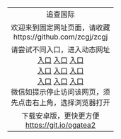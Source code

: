 <table>
  <tr>
    <td align=center>追查国际</td>
  </tr>
  <tr>
    <td align=center>
      欢迎来到固定网址页面，请收藏<br/>
      https://github.com/zcgj/zcgj<br/>
    </td>
  </tr>
  <tr>
    <td align=center>请尝试不同入口，进入动态网址<br/>
      <a href="https://s3-us-west-1.amazonaws.com/ogaten/show.htm?r841977&from=oZCg">入口</a>
      <a href="https://s3.us-east-2.amazonaws.com/ogateh/show.htm?r841977&from=oZCg">入口</a>
      <a href="https://s3.eu-west-2.amazonaws.com/ogatel/show.htm?r841977&from=oZCg">入口</a><br/>
      <a href="https://s3.ap-south-1.amazonaws.com/ogatem/show.htm?r841977&from=oZCg">入口</a>
      <a href="https://s3.ap-northeast-2.amazonaws.com/ogates/show.htm?r841977&from=oZCg">入口</a>
      <a href="https://s3-ap-northeast-1.amazonaws.com/ogatet/show.htm?r841977&from=oZCg">入口</a><br/>
      <a href="https://s3.eu-central-1.amazonaws.com/ogatef/show.htm?r841977&from=oZCg">入口</a>
      <a href="https://s3.ca-central-1.amazonaws.com/ogatec/show.htm?r841977&from=oZCg">入口</a>
      <a href="https://s3-ap-southeast-2.amazonaws.com/ogatey/show.htm?r841977&from=oZCg">入口</a><br/>
      微信如提示停止访问该网页，须<br/>
      先点击右上角，选择浏览器打开<br/>
    </td>
  </tr>
  <tr>
    <td align=center>
      下载安卓版，更快更方便<br/><a href="https://raw.githubusercontent.com/olift/olift/master/oGate.apk">https://git.io/ogatea2</a><br/>
    </td>
  </tr>
</table>
